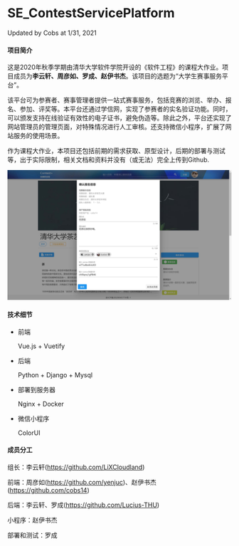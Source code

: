 # SE_ContestServicePlatform

Updated by Cobs at 1/31, 2021

#### 项目简介

这是2020年秋季学期由清华大学软件学院开设的《软件工程》的课程大作业。项目成员为**李云轩、周彦如、罗成、赵伊书杰**。该项目的选题为“大学生赛事服务平台”。

该平台可为参赛者、赛事管理者提供一站式赛事服务，包括竞赛的浏览、举办、报名、参加、评奖等。本平台还通过学信网，实现了参赛者的实名验证功能。同时，可以颁发支持在线验证有效性的电子证书，避免伪造等。除此之外，平台还实现了网站管理员的管理页面，对特殊情况进行人工审核。还支持微信小程序，扩展了网站服务的使用场景。

作为课程大作业，本项目还包括前期的需求获取、原型设计，后期的部署与测试等，出于实际限制，相关文档和资料并没有（或无法）完全上传到Github.

![项目预览01](https://github.com/cobs14/SE_ContestServicePlatform/raw/master/images/img01.jpg)

#### 技术细节

- 前端

  Vue.js + Vuetify

- 后端

  Python + Django + Mysql

- 部署到服务器

  Nginx + Docker

- 微信小程序

  ColorUI

#### 成员分工

组长：李云轩(https://github.com/LiXCloudland)

前端：周彦如(https://github.com/yenjuc)、赵伊书杰(https://github.com/cobs14)

后端：李云轩、罗成(https://github.com/Lucius-THU)

小程序：赵伊书杰

部署和测试：罗成